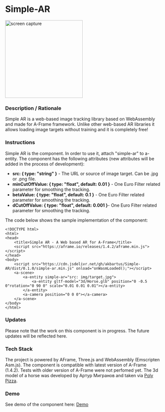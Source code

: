 # Simple-AR
<img src="img/screenshot.gif" title="screen capture" alt="screen capture" height="250">

### **Description / Rationale**
Simple AR is a web-based image tracking library based on WebAssembly and made for A-Frame framework. Unlike other web-based AR libraries it allows loading image targets without training and it is completely free!

### **Instructions**
Simple AR is the component. In order to use it, attach "simple-ar" to a-entity. The component has the following attributes (new attributes will be added in the process of development): 
* <b>src: { type: "string" }</b> - The URL or source of image target. Can be .jpg or .png file. 
* <b>minCutOffValue: { type: "float", default: 0.01 }</b> - One Euro Filter related parameter for smoothing the tracking.
* <b>betaValue: { type: "float", default: 0.1 }</b> - One Euro Filter related parameter for smoothing the tracking.
* <b>dCutOffValue: { type: "float", default: 0.001 }</b>- One Euro Filter related parameter for smoothing the tracking.

The code below shows the sample implementation of the component:
```
<!DOCTYPE html>
<html>
<head>
    <title>Simple AR - A Web based AR for A-Frame</title>
    <script src="https://aframe.io/releases/1.4.2/aframe.min.js"></script>
</head>
<body>
    <script src="https://cdn.jsdelivr.net/gh/akbartus/Simple-AR/dist/0.1.0/simple-ar.min.js" onload="onWasmLoaded();"></script>
    <a-scene>
        <a-entity simple-ar="src: img/target.jpg">
            <a-entity gltf-model="3d/Horse.glb" position="0 -0.5 0"rotation="0 90 0" scale="0.01 0.01 0.01"></a-entity>
        </a-entity>
        <a-camera position="0 0 0"></a-camera>
    </a-scene>
</body>
</html>
```

### **Updates**
Please note that the work on this component is in progress. The future updates will be reflected here.

### **Tech Stack**
The project is powered by AFrame, Three.js and WebAssembly (Emscripten Asm.js). The component is compatible with latest version of A-Frame (1.4.2). Tests with older version of A-Frame were not perfomed yet.
The 3d model of a horse was developed by Артур Мигранов and taken via <a href="https://poly.pizza/m/b48xU1GsYOT">Poly Pizza</a>.

### **Demo**
See demo of the component here: [Demo](https://webar-simple.glitch.me/)
